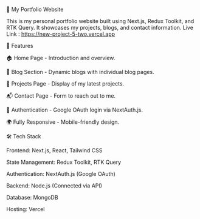 🚀 My Portfolio Website

This is my personal portfolio website built using Next.js, Redux Toolkit, and RTK Query. It showcases my projects, blogs, and contact information.
Live Link : https://new-project-5-two.vercel.app

🌟 Features

🏠 Home Page - Introduction and overview.

📝 Blog Section - Dynamic blogs with individual blog pages.

💼 Projects Page - Display of my latest projects.

📬 Contact Page - Form to reach out to me.

🔐 Authentication - Google OAuth login via NextAuth.js.

🌍 Fully Responsive - Mobile-friendly design.

🛠 Tech Stack

Frontend: Next.js, React, Tailwind CSS

State Management: Redux Toolkit, RTK Query

Authentication: NextAuth.js (Google OAuth)

Backend: Node.js (Connected via API)

Database: MongoDB

Hosting: Vercel
